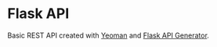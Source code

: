 # Flask API

Basic REST API created with [Yeoman](http://yeoman.io) and [Flask API Generator](https://github.com/ColeKettler/generator-flask-api).
